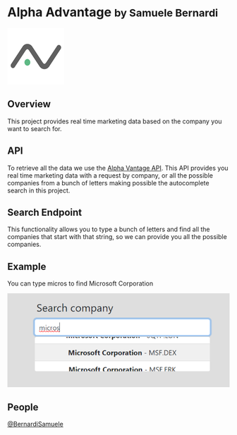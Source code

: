 # Alpha Advantage <small> by Samuele Bernardi </small>
![plot](./readme/logo.png)
## Overview
This project provides real time marketing data based on the company you want to search for.
## API
To retrieve all the data we use the [Alpha Vantage API](https://www.alphavantage.co/documentation/). This API provides you real time marketing data with a request by company, or all the possible companies from a bunch of letters making possible the autocomplete search in this project.
## Search Endpoint
This functionality allows you to type a bunch of letters and find all the companies that start with that string, so we can provide you all the possible companies.
## Example
You can type micros to find Microsoft Corporation

![plot](./readme/example.png)
## People
[@BernardiSamuele](https://github.com/bernardisamuele)
